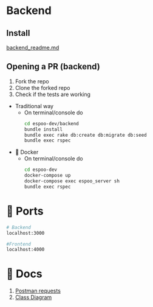 


# Backend
## Install
[backend_readme.md](https://github.com/espoo-dev/espoo-dev/blob/main/backend/README.md)

## Opening a PR (backend)
1. Fork the repo
2. Clone the forked repo
3. Check if the tests are working
  - Traditional way
    - On terminal/console do
      ```bash
      cd espoo-dev/backend
      bundle install
      bundle exec rake db:create db:migrate db:seed
      bundle exec rspec
      ```
  - 🐳 Docker
    - On terminal/console do
      ```bash
      cd espoo-dev
      docker-compose up
      docker-compose exec espoo_server sh
      bundle exec rspec
      ```


# 🚪 Ports
```sh
# Backend
localhost:3000

#Frontend
localhost:4000
```

# 📝 Docs

1. [Postman requests](https://www.postman.com/grey-zodiac-51715/workspace/espoo/overview)
1. [Class Diagram](https://drive.google.com/file/d/1681YmHrron_fxAb8tOebmzTbqy9qGM8p/view?usp=sharing)

